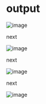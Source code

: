 # output

![image](https://user-images.githubusercontent.com/86274176/125454988-156e53d6-553d-4da1-8e74-dd52bd9926e9.png)


next


![image](https://user-images.githubusercontent.com/86274176/125455305-c48e70f2-082c-44df-b784-0f97efe643f3.png)



next


![image](https://user-images.githubusercontent.com/86274176/125455525-7ec278b2-16cd-42e6-be7a-11586435dc48.png)

next

![image](https://user-images.githubusercontent.com/86274176/125455747-80c52e2e-7012-4383-a0d4-8e970c165a5d.png)
